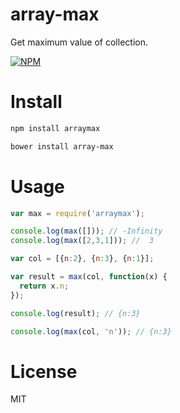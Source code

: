 # array-max

Get maximum value of collection.

[![NPM](https://nodei.co/npm/arraymax.png)](https://nodei.co/npm/arraymax)

# Install

```bash
npm install arraymax
```

```bash
bower install array-max
```

# Usage

```javascript
var max = require('arraymax');

console.log(max([])); // -Infinity
console.log(max([2,3,1])); //  3

var col = [{n:2}, {n:3}, {n:1}];

var result = max(col, function(x) {
  return x.n;
});

console.log(result); // {n:3}

console.log(max(col, 'n')); // {n:3}
```

# License

MIT
